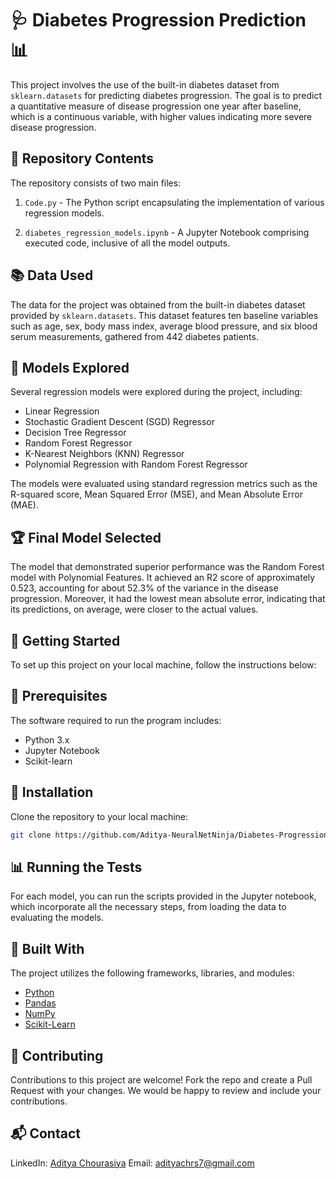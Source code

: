 # 🩺 Diabetes Progression Prediction 📊

This project involves the use of the built-in diabetes dataset from `sklearn.datasets` for predicting diabetes progression. The goal is to predict a quantitative measure of disease progression one year after baseline, which is a continuous variable, with higher values indicating more severe disease progression.

## 📂 Repository Contents
The repository consists of two main files:

1. `Code.py` - The Python script encapsulating the implementation of various regression models. 

2. `diabetes_regression_models.ipynb` - A Jupyter Notebook comprising executed code, inclusive of all the model outputs.

## 📚 Data Used
The data for the project was obtained from the built-in diabetes dataset provided by `sklearn.datasets`. This dataset features ten baseline variables such as age, sex, body mass index, average blood pressure, and six blood serum measurements, gathered from 442 diabetes patients.

## 🧪 Models Explored
Several regression models were explored during the project, including:

- Linear Regression
- Stochastic Gradient Descent (SGD) Regressor
- Decision Tree Regressor
- Random Forest Regressor
- K-Nearest Neighbors (KNN) Regressor
- Polynomial Regression with Random Forest Regressor

The models were evaluated using standard regression metrics such as the R-squared score, Mean Squared Error (MSE), and Mean Absolute Error (MAE).

## 🏆 Final Model Selected
The model that demonstrated superior performance was the Random Forest model with Polynomial Features. It achieved an R2 score of approximately 0.523, accounting for about 52.3% of the variance in the disease progression. Moreover, it had the lowest mean absolute error, indicating that its predictions, on average, were closer to the actual values.

## 🚀 Getting Started
To set up this project on your local machine, follow the instructions below:

## 🔑 Prerequisites
The software required to run the program includes:
- Python 3.x
- Jupyter Notebook
- Scikit-learn

## 🔧 Installation
Clone the repository to your local machine:
   ```sh
   git clone https://github.com/Aditya-NeuralNetNinja/Diabetes-Progression-Prediction.git
   ```

## 📊 Running the Tests
For each model, you can run the scripts provided in the Jupyter notebook, which incorporate all the necessary steps, from loading the data to evaluating the models.

## 🧰 Built With
The project utilizes the following frameworks, libraries, and modules:
- [Python](https://www.python.org/)
- [Pandas](https://pandas.pydata.org/)
- [NumPy](https://numpy.org/)
- [Scikit-Learn](https://scikit-learn.org/)

## 💼 Contributing
Contributions to this project are welcome! Fork the repo and create a Pull Request with your changes. We would be happy to review and include your contributions.

## 📬 Contact
LinkedIn: [Aditya Chourasiya](https://www.linkedin.com/in/aditya-chourasiya/)
Email: adityachrs7@gmail.com

